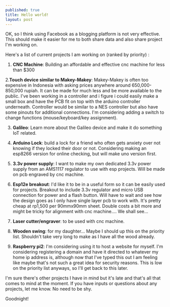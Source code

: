 ```yaml
---
published: true
title: Hello world!
layout: post
---
```

OK, so I think using Facebook as a blogging platform is not very effective. This should make it easier for me to both share data and also share project I'm working on. 

Here's a list of current projects I am working on (ranked by priority) :

1. <b>CNC Machine</b>: Building an affordable and effective cnc machine for less than $300

2.<b>Touch device similar to Makey-Makey</b>:  Makey-Makey is often too expensive in Indonesia with asking prices anywhere around 650,000-850,000 rupiah.  It can be made for much less and be more available to the public. I've been working in a controller and i figure i could easily make a small box and have the PCB fit on top with the arduino controller underneath.  Controller would be similar to a NES controller but also have some pinouts for additional connections.  I'm considering adding a switch to change functions (mouse/keyboard/key assignment). 

3. <b>Galileo</b>: Learn more about the Galileo device and make it do something IoT related. 

4. <b>Arduino Lock</b>: build a lock for a friend who often gets anxiety over not knowing if they locked their door or not.  Considering making an esp8266 version for online checking, but will make uno version first. 

5. <b>3.3v power supply</b>: I want to make my own dedicated 3.3v power supply from an AMS1117 regulator to use with esp projects. Will be made on pcb engraved by cnc machine. 

6. <b>Esp12e breakout</b>: I'd like it to be in a useful form so it can be easily used for projects. Breakout to include 3.3v regulator and micro USB connection for power and a flash button. Will have to wait and see how the design goes as I only have single layer pcb to work with. It's pretty cheap at rp1,500 per 90mmx90mm sheet. Double costs a bit more and might be tricky for alignment with cnc machine.... We shall see... 

7. <b>Laser cutter/engraver</b>: to be used with cnc machine. 

8. <b>Wooden swing</b>: for my daughter... Maybe I should up this on the priority list.  Shouldn't take very long  to make as I have all the wood already.  

9. <b>Raspberry pi2</b>: I'm considering using it to host a website for myself.  I'm considering registering a domain and have it directed to whatever my home ip address is, although now that I've typed this out I am feeling like maybe that's not such a great idea for security reasons. This is low on the priority list anyways, so I'll get back to this later. 

I'm sure there's other projects I have in mind but it's late and that's all that comes to mind at the moment.  If you have inputs or questions about any projects, let me know.  No need to be shy. 

Goodnight!